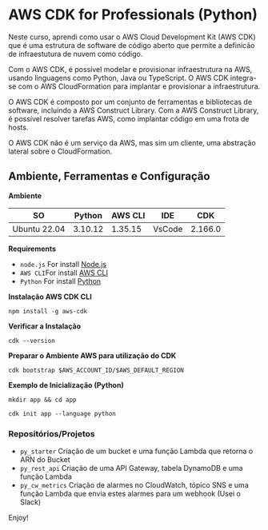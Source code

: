# AWS CDK for Professionals (Python)

Neste curso, aprendi como usar o AWS Cloud Development Kit (AWS CDK) que é uma estrutura de software de código aberto que permite a definicão de infraestutura de nuvem como código.

Com o AWS CDK, é possível modelar e provisionar infraestrutura na AWS, usando linguagens como Python, Java ou TypeScript. O AWS CDK integra-se com o AWS CloudFormation para implantar e provisionar a infraestrutura.

O AWS CDK é composto por um conjunto de ferramentas e bibliotecas de software, incluindo a AWS Construct Library. Com a AWS Construct Library, é possível resolver tarefas AWS, como implantar código em uma frota de hosts.

O AWS CDK não é um serviço da AWS, mas sim um cliente, uma abstração lateral sobre o CloudFormation.

## Ambiente, Ferramentas e Configuração

**Ambiente**

| SO | Python | AWS CLI | IDE | CDK |
|--- |--- |--- |--- |--- |
| Ubuntu 22.04 | 3.10.12 | 1.35.15 | VsCode | 2.166.0 |

**Requirements**
* `node.js` For install [Node.js](https://nodejs.org/en/download/package-manager)
* `AWS CLI`For install [AWS CLI](https://docs.aws.amazon.com/cli/latest/userguide/getting-started-install.html)
* `Python`  For install [Python](https://www.python.org/downloads/)

**Instalação AWS CDK CLI**

``` npm install -g aws-cdk ```

**Verificar a Instalação**

``` cdk --version ```

**Preparar o Ambiente AWS para utilização do CDK**

``` cdk bootstrap $AWS_ACCOUNT_ID/$AWS_DEFAULT_REGION ```

**Exemplo de Inicialização (Python)**

` mkdir app && cd app `

``` cdk init app --language python ```




### Repositórios/Projetos

* `py_starter`  Criação de um bucket e uma função Lambda que retorna o ARN do Bucket
* `py_rest_api` Criação de uma API Gateway, tabela DynamoDB e uma função Lambda
* `py_cw_metrics`   Criação de alarmes no CloudWatch, tópico SNS e uma função Lambda que envia estes alarmes para um webhook (Usei o Slack)

Enjoy!